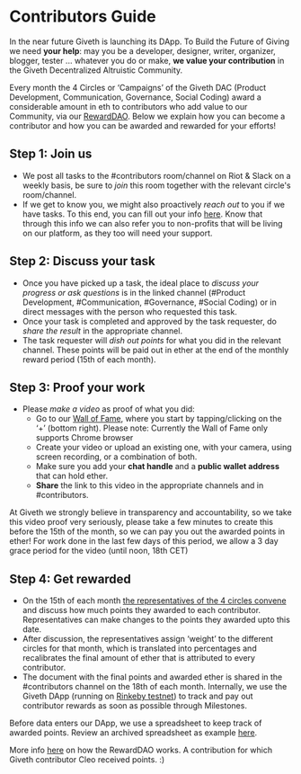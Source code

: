 # Contributors Guide

In the near future Giveth is launching its DApp. To Build the Future of Giving we need **your help**: may you be a developer, designer, writer, organizer, blogger, tester ... whatever you do or make, **we value your contribution** in the Giveth Decentralized Altruistic Community.

Every month the 4 Circles or ‘Campaigns’ of the Giveth DAC (Product Development, Communication, Governance, Social Coding) award a considerable amount in eth to contributors who add value to our Community, via our [RewardDAO](https://medium.com/giveth/how-rewarddao-works-aka-what-are-points-7388f70269a). Below we explain how you can become a contributor and how you can be awarded and rewarded for your efforts! 

## Step 1: Join us

  - We post all tasks to the #contributors room/channel on Riot & Slack on a weekly basis, be sure to *join* this room together with the relevant circle's room/channel.
  - If we get to know you, we might also proactively *reach out* to you if we have tasks. To this end, you can fill out your info [here](http://bit.ly/GivethMaker). Know that through this info we can also refer you to non-profits that will be living on our platform, as they too will need your support.

## Step 2: Discuss your task

  - Once you have picked up a task, the ideal place to *discuss your progress or ask questions* is in the linked channel (#Product Development, #Communication, #Governance, #Social Coding) or in direct messages with the person who requested this task.
  - Once your task is completed and approved by the task requester, do *share the result* in the appropriate channel.
  - The task requester will *dish out points* for what you did in the relevant channel. These points will be paid out in ether at the end of the monthly reward period (15th of each month).

## Step 3: Proof your work

  - Please *make a video* as proof of what you did:
    - Go to our [Wall of Fame](https://fame.giveth.io/), where you start by tapping/clicking on the ‘+’ (bottom right). Please note: Currently the Wall of Fame only supports Chrome browser
    - Create your video or upload an existing one, with your camera, using screen recording, or a combination of both.
    - Make sure you add your **chat handle** and a **public wallet address** that can hold ether.
    - **Share** the link to this video in the appropriate channels and in #contributors.

At Giveth we strongly believe in transparency and accountability, so we take this video proof very seriously, please take a few minutes to create this before the 15th of the month, so we can pay you out the awarded points in ether! For work done in the last few days of this period, we allow a 3 day grace period for the video (until noon, 18th CET)

## Step 4: Get rewarded

  - On the 15th of each month [the representatives of the 4 circles convene](https://medium.com/giveth/how-rewarddao-works-aka-what-are-points-7388f70269a) and discuss how much points they awarded to each contributor. Representatives can make changes to the points they awarded upto this date.
  - After discussion, the representatives assign ‘weight’ to the different circles for that month, which is translated into percentages and recalibrates the final amount of ether that is attributed to every contributor.
  - The document with the final points and awarded ether is shared in the #contributors channel on the 18th of each month. Internally, we use the Giveth DApp (running on [Rinkeby testnet](https://medium.com/giveth/tackling-ethereum-scalability-issues-29bd700b5060)) to track and pay out contributor rewards as soon as possible through Milestones. 

Before data enters our DApp, we use a spreadsheet to keep track of awarded points. Review an archived spreadsheet as example [here](https://docs.google.com/spreadsheets/d/1g3Pl9EOeZ1jnMnzzPSUmRsA7UTcysoDKYkEbLqeY6sY/edit?usp=sharing).

More info [here](https://medium.com/giveth/how-rewarddao-works-aka-what-are-points-7388f70269a) on how the RewardDAO works. A contribution for which Giveth contributor Cleo received points. :)
